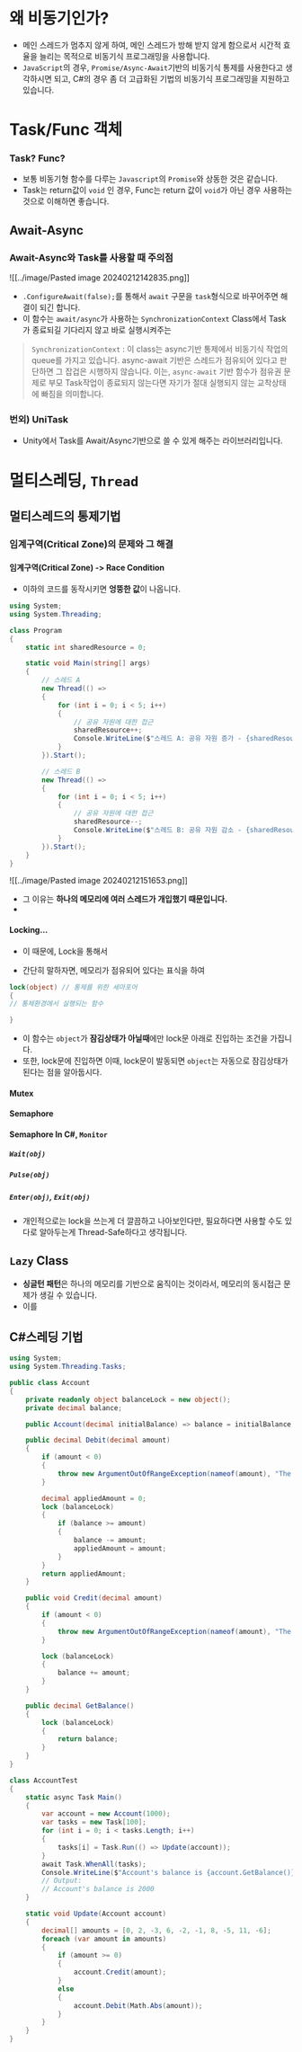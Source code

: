 
# 왜 비동기인가?
- 메인 스레드가 멈추지 않게 하여, 메인 스레드가 방해 받지 않게 함으로서 시간적 효율을 늘리는 목적으로 비동기식 프로그래밍을 사용합니다.
- `JavaScript`의 경우, `Promise/Async-Await`기반의 비동기식 통제를 사용한다고 생각하시면 되고, C#의 경우 좀 더 고급화된 기법의 비동기식 프로그래밍을 지원하고 있습니다.

# Task/Func 객체

### Task? Func?
- 보통 비동기형 함수를 다루는 `Javascript`의 `Promise`와 상동한 것은 같습니다.
- Task는 return값이 `void` 인 경우, Func는 return 값이 `void`가 아닌 경우 사용하는 것으로 이해하면 좋습니다.
## Await-Async 

### Await-Async와 Task를 사용할 때 주의점

![[../image/Pasted image 20240212142835.png]]

- `.ConfigureAwait(false);`를 통해서 `await` 구문을  `task`형식으로 바꾸어주면 해결이 되긴 합니다.
- 이 함수는 `await/async`가 사용하는 `SynchronizationContext` Class에서 Task가 종료되길 기다리지 않고 바로 실행시켜주는 
> `SynchronizationContext` : 이 class는 async기반 통제에서 비동기식 작업의 queue를 가지고 있습니다. 
> async-await 기반은 스레드가 점유되어 있다고 판단하면 그 잡겁은 시행하지 않습니다.
> 이는, `async-await` 기반 함수가 점유권 문제로 부모 Task작업이 종료되지 않는다면 자기가 절대 실행되지 않는 교착상태에 빠짐을 의미합니다.
### 번외) UniTask
- Unity에서 Task를 Await/Async기반으로 쓸 수 있게 해주는 라이브러리입니다.

# 멀티스레딩, `Thread`

## 멀티스레드의 통제기법


### 임계구역(Critical Zone)의 문제와 그 해결

#### 임계구역(Critical Zone) -> Race Condition
- 이하의 코드를 동작시키면 **엉뚱한 값**이 나옵니다.
```C#
using System;
using System.Threading;

class Program
{
    static int sharedResource = 0;

    static void Main(string[] args)
    {
        // 스레드 A
        new Thread(() =>
        {
            for (int i = 0; i < 5; i++)
            {
                // 공유 자원에 대한 접근
                sharedResource++;
                Console.WriteLine($"스레드 A: 공유 자원 증가 - {sharedResource}");
            }
        }).Start();

        // 스레드 B
        new Thread(() =>
        {
            for (int i = 0; i < 5; i++)
            {
                // 공유 자원에 대한 접근
                sharedResource--;
                Console.WriteLine($"스레드 B: 공유 자원 감소 - {sharedResource}");
            }
        }).Start();
    }
}

```
![[../image/Pasted image 20240212151653.png]]
- 그 이유는 **하나의 메모리에 여러 스레드가 개입했기 때문입니다.**
- 

#### Locking...
- 이 때문에, Lock을 통해서 

- 간단히 말하자면, 메모리가 점유되어 있다는 표식을 하여 
```C#
lock(object) // 통제를 위한 세마포어
{
// 통제환경에서 실행되는 함수

}
```
- 이 함수는 `object`가 **잠김상태가 아닐때**에만 lock문 아래로 진입하는 조건을 가집니다.
- 또한, lock문에 진입하면 
이때, lock문이 발동되면 `object`는 자동으로 잠김상태가 된다는 점을 알아둡시다.
#### Mutex

#### Semaphore

#### Semaphore In C\#, `Monitor`

##### `Wait(obj)`

##### `Pulse(obj)`

##### `Enter(obj)`, `Exit(obj)`
- 개인적으로는 lock을 쓰는게 더 깔끔하고 나아보인다만, 필요하다면 사용할 수도 있다로 알아두는게 Thread-Safe하다고 생각됩니다.

## `Lazy` Class
- **싱글턴 패턴**은 하나의 메모리를 기반으로 움직이는 것이라서, 메모리의 동시접근 문제가 생길 수 있습니다.
- 이를 

## C\#스레딩 기법
```c#
using System;
using System.Threading.Tasks;

public class Account
{
    private readonly object balanceLock = new object();
    private decimal balance;

    public Account(decimal initialBalance) => balance = initialBalance;

    public decimal Debit(decimal amount)
    {
        if (amount < 0)
        {
            throw new ArgumentOutOfRangeException(nameof(amount), "The debit amount cannot be negative.");
        }

        decimal appliedAmount = 0;
        lock (balanceLock)
        {
            if (balance >= amount)
            {
                balance -= amount;
                appliedAmount = amount;
            }
        }
        return appliedAmount;
    }

    public void Credit(decimal amount)
    {
        if (amount < 0)
        {
            throw new ArgumentOutOfRangeException(nameof(amount), "The credit amount cannot be negative.");
        }

        lock (balanceLock)
        {
            balance += amount;
        }
    }

    public decimal GetBalance()
    {
        lock (balanceLock)
        {
            return balance;
        }
    }
}

class AccountTest
{
    static async Task Main()
    {
        var account = new Account(1000);
        var tasks = new Task[100];
        for (int i = 0; i < tasks.Length; i++)
        {
            tasks[i] = Task.Run(() => Update(account));
        }
        await Task.WhenAll(tasks);
        Console.WriteLine($"Account's balance is {account.GetBalance()}");
        // Output:
        // Account's balance is 2000
    }

    static void Update(Account account)
    {
        decimal[] amounts = [0, 2, -3, 6, -2, -1, 8, -5, 11, -6];
        foreach (var amount in amounts)
        {
            if (amount >= 0)
            {
                account.Credit(amount);
            }
            else
            {
                account.Debit(Math.Abs(amount));
            }
        }
    }
}
```